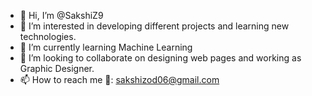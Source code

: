 - 👋 Hi, I’m @SakshiZ9
- 👀 I’m interested in developing different projects and learning new technologies.
- 🌱 I’m currently learning Machine Learning
- 💞️ I’m looking to collaborate on designing web pages and working as Graphic Designer.
- 📫 How to reach me 📧: sakshizod06@gmail.com

<!---
SakshiZ9/SakshiZ9 is a ✨ special ✨ repository because its `README.md` (this file) appears on your GitHub profile.
You can click the Preview link to take a look at your changes.
--->
